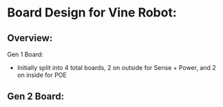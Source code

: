 # Board Design for Vine Robot:

## Overview:
Gen 1 Board:
- Initially split into 4 total boards, 2 on outside for Sense + Power, and 2 on inside for POE

Gen 2 Board:
- 
